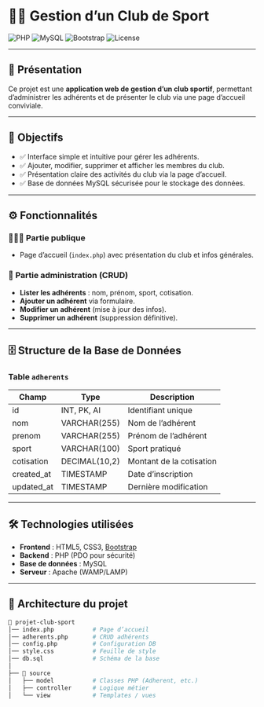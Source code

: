 # 🏋️‍♂️ Gestion d’un Club de Sport

![PHP](https://img.shields.io/badge/PHP-8.0%2B-blue?logo=php)
![MySQL](https://img.shields.io/badge/MySQL-Database-orange?logo=mysql)
![Bootstrap](https://img.shields.io/badge/Bootstrap-Frontend-purple?logo=bootstrap)
![License](https://img.shields.io/badge/License-MIT-green)

---

## 📖 Présentation
Ce projet est une **application web de gestion d’un club sportif**, permettant d’administrer les adhérents et de présenter le club via une page d’accueil conviviale.  

---

## 🎯 Objectifs
- ✅ Interface simple et intuitive pour gérer les adhérents.  
- ✅ Ajouter, modifier, supprimer et afficher les membres du club.  
- ✅ Présentation claire des activités du club via la page d’accueil.  
- ✅ Base de données MySQL sécurisée pour le stockage des données.  

---

## ⚙️ Fonctionnalités

### 👨‍👩‍👦 Partie publique
- Page d’accueil (`index.php`) avec présentation du club et infos générales.

### 🔐 Partie administration (CRUD)
- **Lister les adhérents** : nom, prénom, sport, cotisation.  
- **Ajouter un adhérent** via formulaire.  
- **Modifier un adhérent** (mise à jour des infos).  
- **Supprimer un adhérent** (suppression définitive).  

---

## 🗄️ Structure de la Base de Données

### Table `adherents`
| Champ        | Type           | Description                       |
|--------------|---------------|-----------------------------------|
| id           | INT, PK, AI   | Identifiant unique                |
| nom          | VARCHAR(255)  | Nom de l’adhérent                 |
| prenom       | VARCHAR(255)  | Prénom de l’adhérent              |
| sport        | VARCHAR(100)  | Sport pratiqué                    |
| cotisation   | DECIMAL(10,2) | Montant de la cotisation          |
| created_at   | TIMESTAMP     | Date d’inscription                |
| updated_at   | TIMESTAMP     | Dernière modification             |

---

## 🛠️ Technologies utilisées
- **Frontend** : HTML5, CSS3, [Bootstrap](https://getbootstrap.com/)  
- **Backend** : PHP (PDO pour sécurité)  
- **Base de données** : MySQL  
- **Serveur** : Apache (WAMP/LAMP)  

---

## 📂 Architecture du projet

```bash
📁 projet-club-sport
│── index.php           # Page d’accueil
│── adherents.php       # CRUD adhérents
│── config.php          # Configuration DB
│── style.css           # Feuille de style
│── db.sql              # Schéma de la base
│
├── 📁 source
│   ├── model           # Classes PHP (Adherent, etc.)
│   ├── controller      # Logique métier
│   └── view            # Templates / vues
